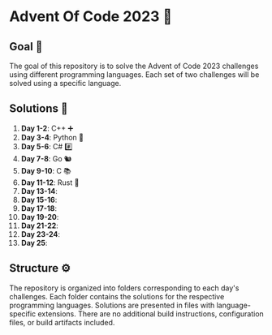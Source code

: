 # Advent Of Code 2023 🎄

## Goal 🎯
The goal of this repository is to solve the Advent of Code 2023 challenges using different programming languages. Each set of two challenges will be solved using a specific language.

## Solutions 🧩
 1. **Day 1-2**: C++ ➕
 2. **Day 3-4**: Python 🐍
 3. **Day 5-6**: C# #️⃣
 4. **Day 7-8**: Go 🐿️
 5. **Day 9-10**: C 📚
 6. **Day 11-12**: Rust 🦀
 7. **Day 13-14**:
 8. **Day 15-16**:
 9. **Day 17-18**:
10. **Day 19-20**:
11. **Day 21-22**:
12. **Day 23-24**:
13. **Day 25**:

## Structure ⚙
The repository is organized into folders corresponding to each day's challenges. Each folder contains the solutions for the respective programming languages. Solutions are presented in files with language-specific extensions. There are no additional build instructions, configuration files, or build artifacts included.
